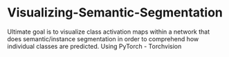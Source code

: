 # Visualizing-Semantic-Segmentation
Ultimate goal is to visualize class activation maps within a network that does semantic/instance segmentation in order to comprehend how individual classes are predicted. Using PyTorch - Torchvision
